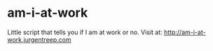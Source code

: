 # am-i-at-work
Little script that tells you if I am at work or no. Visit at: http://am-i-at-work.jurgentreep.com
